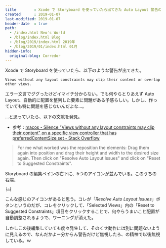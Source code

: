 ```yaml
---
title        : Xcode で Storyboard を使っていたら出てきた Auto Layout 警告の直し方
created      : 2019-01-07
last-modified: 2019-01-07
header-date  : true
path:
  - /index.html Neo's World
  - /blog/index.html Blog
  - /blog/2019/index.html 2019年
  - /blog/2019/01/index.html 01月
hidden-info:
  original-blog: Corredor
---
```


Xcode で Storyboard を使っていたら、以下のような警告が出てきた。

```
Views without any layout constraints may clip their content or overlap other views.
```

エラー文言でググったけどイマイチ分からない。でも何やらとりあえず Auto Layout、自動的に配置を整列した要素に問題がある予感らしい。しかし、作っていても特に問題を感じないんだよな…。

…と思っていたら、以下の文献を発見。

- 参考：[macos - Silence "Views without any layout constraints may clip their content" on a specific view controller that has preferredContentSize set - Stack Overflow](https://stackoverflow.com/questions/51463347/silence-views-without-any-layout-constraints-may-clip-their-content-on-a-speci)

> For me what worked was the reposition the elements: Drag them again into position and drag their height and width to the desired size again. Then click on "Resolve Auto Layout Issues" and click on "Reset to Suggested Constraints".

Storyboard の編集ペインの右下に、5つのアイコンが並んでいる。このうちの右端、

```
├△┤
```

こんな感じのアイコンがあると思う。コレが「*Resolve Auto Layout Issues*」ボタンというのだが、コレをクリックして、「Selected Views」内の「Reset to Suggested Constraints」項目をクリックすることで、何やらうまいこと配置が自動調整されるようで、ワーニングが消えた。

しかしこの後編集していても度々発生して、そのくせ動作には別に問題ないように見えるので、なんだかよー分からん警告だけど無視したろ、の精神で以後無視している。ｗ
